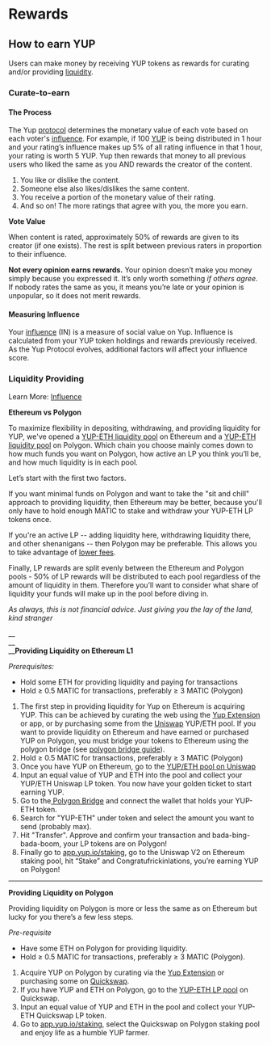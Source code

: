 # Rewards

## How to earn YUP

Users can make money by receiving YUP tokens as rewards for curating and/or providing [liquidity](https://medium.com/cardwallet/providing-liquidity-what-does-it-mean-and-how-does-it-work-2a0ad0ea2a2d).

### **Curate-to-earn**

#### The Process

The Yup [protocol](https://github.com/Yup-io/yup\_docs/tree/24938ac610bbd465109806ec69fb9e97054f2399/protocol.md) determines the monetary value of each vote based on each voter's [influence](https://docs.yup.io/#/protocol?id=influence). For example, if 100 [YUP](https://github.com/Yup-io/yup\_docs/tree/24938ac610bbd465109806ec69fb9e97054f2399/token.md) is being distributed in 1 hour and your rating’s influence makes up 5% of all rating influence in that 1 hour, your rating is worth 5 YUP. Yup then rewards that money to all previous users who liked the same as you AND rewards the creator of the content.

1. You like or dislike the content.
2. Someone else also likes/dislikes the same content.
3. You receive a portion of the monetary value of their rating.
4. And so on! The more ratings that agree with you, the more you earn.

**Vote Value**

When content is rated, approximately 50% of rewards are given to its creator (if one exists). The rest is split between previous raters in proportion to their influence.

**Not every opinion earns rewards.** Your opinion doesn’t make you money simply because you expressed it. It’s only worth something _if others agree_. If nobody rates the same as you, it means you’re late or your opinion is unpopular, so it does not merit rewards.

#### Measuring Influence

Your [influence](https://docs.yup.io/#/protocol?id=influence) (IN) is a measure of social value on Yup. Influence is calculated from your YUP token holdings and rewards previously received. As the Yup Protocol evolves, additional factors will affect your influence score.

### **Liquidity Providing**

Learn More: [Influence](https://docs.yup.io/#/protocol?id=influence)

**Ethereum vs Polygon**

To maximize flexibility in depositing, withdrawing, and providing liquidity for YUP, we've opened a [YUP-ETH liquidity pool](rewards.md#curate-to-earn) on Ethereum and a [YUP-ETH liquidity pool](https://quickswap.exchange/#/add/0x7ceB23fD6bC0adD59E62ac25578270cFf1b9f619/0x086373fad3447F7F86252fb59d56107e9E0FaaFa) on Polygon. Which chain you choose mainly comes down to how much funds you want on Polygon, how active an LP you think you’ll be, and how much liquidity is in each pool.

Let’s start with the first two factors.

If you want minimal funds on Polygon and want to take the "sit and chill" approach to providing liquidity, then Ethereum may be better, because you'll only have to hold enough MATIC to stake and withdraw your YUP-ETH LP tokens once.

If you're an active LP -- adding liquidity here, withdrawing liquidity there, and other shenanigans -- then Polygon may be preferable. This allows you to take advantage of [lower fees](https://www.coindesk.com/learn/polygon-and-matic-whats-the-difference/).

Finally, LP rewards are split evenly between the Ethereum and Polygon pools - 50% of LP rewards will be distributed to each pool regardless of the amount of liquidity in them. Therefore you’ll want to consider what share of liquidity your funds will make up in the pool before diving in.

_As always, this is not financial advice. Just giving you the lay of the land, kind stranger_

__\
__\
__**Providing Liquidity on Ethereum L1**

_Prerequisites:_

* Hold some ETH for providing liquidity and paying for transactions
* Hold ≥ 0.5 MATIC for transactions, preferably ≥ 3 MATIC (Polygon)

1. The first step in providing liquidity for Yup on Ethereum is acquiring YUP. This can be achieved by curating the web using the [Yup Extension](https://chrome.google.com/webstore/detail/yup-the-opinion-layer-of/nhmeoaahigiljjdkoagafdccikgojjoi?hl=en) or app, or by purchasing some from the [Uniswap](https://app.uniswap.org/#/add/0x69bBC3F8787d573F1BBDd0a5f40C7bA0Aee9BCC9/ETH) YUP/ETH pool. If you want to provide liquidity on Ethereum and have earned or purchased YUP on Polygon, you must bridge your tokens to Ethereum using the polygon bridge (see [polygon bridge guide](https://medium.com/stakingbits/guide-to-using-the-matic-bridge-to-bridge-tokens-from-ethereum-to-polygon-c3e66cf3d334)).&#x20;
2. Hold ≥ 0.5 MATIC for transactions, preferably ≥ 3 MATIC (Polygon)
3. Once you have YUP on Ethereum, go to the [YUP/ETH pool on Uniswap](https://app.uniswap.org/#/add/v2/0x69bbc3f8787d573f1bbdd0a5f40c7ba0aee9bcc9/ETH)
4. Input an equal value of YUP and ETH into the pool and collect your YUP/ETH Uniswap LP token. You now have your golden ticket to start earning YUP.
5. Go to the[ Polygon Bridge](https://wallet.polygon.technology/login?next=%2Fbridge) and connect the wallet that holds your YUP-ETH token.
6. Search for "YUP-ETH" under token and select the amount you want to send (probably max).
7. Hit "Transfer". Approve and confirm your transaction and bada-bing-bada-boom, your LP tokens are on Polygon!
8. Finally go to [app.yup.io/staking](http://app.yup.io/staking), go to the Uniswap V2 on Ethereum staking pool, hit  “Stake” and Congratufrickinlations, you’re earning YUP on Polygon!

****

**Providing Liquidity on Polygon**

Providing liquidity on Polygon is more or less the same as on Ethereum but lucky for you there’s a few less steps.

_Pre-requisite_

* Have some ETH on Polygon for providing liquidity.
* Hold ≥ 0.5 MATIC for transactions, preferably ≥ 3 MATIC (Polygon).

1. Acquire YUP on Polygon by curating via the [Yup Extension](https://chrome.google.com/webstore/detail/yup-the-opinion-layer-of/nhmeoaahigiljjdkoagafdccikgojjoi?hl=en) or purchasing some on [Quickswap](https://quickswap.exchange/#/swap).
2. If you have YUP and ETH on Polygon, go to the [YUP-ETH LP pool](https://quickswap.exchange/#/add/0x7ceB23fD6bC0adD59E62ac25578270cFf1b9f619/0x086373fad3447F7F86252fb59d56107e9E0FaaFa) on Quickswap.
3. Input an equal value of YUP and ETH in the pool and collect your YUP-ETH Quickswap LP token.
4. Go to [app.yup.io/staking](http://app.yup.io/staking), select the Quickswap on Polygon staking pool and enjoy life as a humble YUP farmer.

